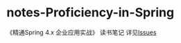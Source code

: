 # notes-Proficiency-in-Spring
《精通Spring 4.x 企业应用实战》 读书笔记
详见[Issues](https://github.com/dengchengchao/notes-Proficiency-in-Spring/issues)
